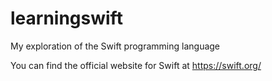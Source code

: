 # learningswift
My exploration of the Swift programming language

You can find the official website for Swift at https://swift.org/

